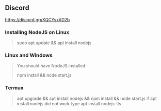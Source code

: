 ## Discord
https://discord.gg/KQCYsxAD2b

### **Installing NodeJS on Linux**
>
> sudo apt update && apt install nodejs
>
### **Linux and Windows**
>
> You should have NodeJS installed
>
> npm install && node start.js
>
### **Termux**
>
> apt upgrade && apt install nodejs && npm install && node start.js
if apt install nodejs did not work type
> apt install nodejs-lts
